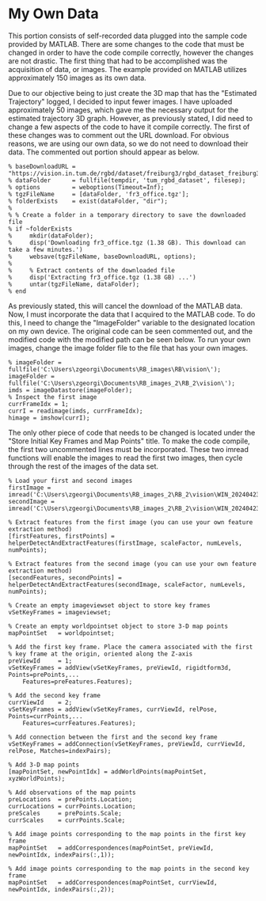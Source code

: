 # My Own Data

This portion consists of self-recorded data plugged into the sample code provided by MATLAB. There are some changes to the code that must be changed in order to have the code compile correctly, however the changes are not drastic. The first thing that had to be accomplished was the acquisition of data, or images. The example provided on MATLAB utilizes
approximately 150 images as its own data. 

Due to our objective being to just create the 3D map that has the "Estimated Trajectory" logged, I decided to input fewer images. I have uploaded approximately 50 images, which gave me the necessary output for the estimated trajectory 3D graph. However, as previously stated, I did need to change a few aspects of the code to have it compile correctly. The first of these changes was to comment out the URL download. 
For obvious reasons, we are using our own data, so we do not need to download their data. The commented out portion should appear as below. 
````
% baseDownloadURL = "https://vision.in.tum.de/rgbd/dataset/freiburg3/rgbd_dataset_freiburg3_long_office_household.tgz";
% dataFolder      = fullfile(tempdir, 'tum_rgbd_dataset', filesep);
% options         = weboptions(Timeout=Inf);
% tgzFileName     = [dataFolder, 'fr3_office.tgz'];
% folderExists    = exist(dataFolder, "dir");
%
% % Create a folder in a temporary directory to save the downloaded file
% if ~folderExists
%     mkdir(dataFolder);
%     disp('Downloading fr3_office.tgz (1.38 GB). This download can take a few minutes.')
%     websave(tgzFileName, baseDownloadURL, options);
%
%     % Extract contents of the downloaded file
%     disp('Extracting fr3_office.tgz (1.38 GB) ...')
%     untar(tgzFileName, dataFolder);
% end
````

As previously stated, this will cancel the download of the MATLAB data. Now, I must incorporate the data that I acquired to the MATLAB code. To do this, I need to change the "ImageFolder" variable to the designated location on my own device. The original code can be seen commented out, and the modified code with the modified path can be seen below. To run your own images, change the image folder file to the file that has your own images. 

````
% imageFolder = fullfile('C:\Users\zgeorgi\Documents\RB_images\RB\vision\');
imageFolder = fullfile('C:\Users\zgeorgi\Documents\RB_images_2\RB_2\vision\');
imds = imageDatastore(imageFolder);
% Inspect the first image
currFrameIdx = 1;
currI = readimage(imds, currFrameIdx);
himage = imshow(currI);
````

The only other piece of code that needs to be changed is located under the "Store Initial Key Frames and Map Points" title. To make the code compile, the first two uncommented lines must be incorporated. These two imread functions will enable the images to read the first two images, then cycle through the rest of the images of the data set. 

````
% Load your first and second images
firstImage = imread('C:\Users\zgeorgi\Documents\RB_images_2\RB_2\vision\WIN_20240423_20_57_24_Pro.jpg');
secondImage = imread('C:\Users\zgeorgi\Documents\RB_images_2\RB_2\vision\WIN_20240423_20_57_27_Pro.jpg');

% Extract features from the first image (you can use your own feature extraction method)
[firstFeatures, firstPoints] = helperDetectAndExtractFeatures(firstImage, scaleFactor, numLevels, numPoints);

% Extract features from the second image (you can use your own feature extraction method)
[secondFeatures, secondPoints] = helperDetectAndExtractFeatures(secondImage, scaleFactor, numLevels, numPoints);

% Create an empty imageviewset object to store key frames
vSetKeyFrames = imageviewset;

% Create an empty worldpointset object to store 3-D map points
mapPointSet   = worldpointset;

% Add the first key frame. Place the camera associated with the first 
% key frame at the origin, oriented along the Z-axis
preViewId     = 1;
vSetKeyFrames = addView(vSetKeyFrames, preViewId, rigidtform3d, Points=prePoints,...
    Features=preFeatures.Features);

% Add the second key frame
currViewId    = 2;
vSetKeyFrames = addView(vSetKeyFrames, currViewId, relPose, Points=currPoints,...
    Features=currFeatures.Features);

% Add connection between the first and the second key frame
vSetKeyFrames = addConnection(vSetKeyFrames, preViewId, currViewId, relPose, Matches=indexPairs);

% Add 3-D map points
[mapPointSet, newPointIdx] = addWorldPoints(mapPointSet, xyzWorldPoints);

% Add observations of the map points
preLocations  = prePoints.Location;
currLocations = currPoints.Location;
preScales     = prePoints.Scale;
currScales    = currPoints.Scale;

% Add image points corresponding to the map points in the first key frame
mapPointSet   = addCorrespondences(mapPointSet, preViewId, newPointIdx, indexPairs(:,1));

% Add image points corresponding to the map points in the second key frame
mapPointSet   = addCorrespondences(mapPointSet, currViewId, newPointIdx, indexPairs(:,2));
````
